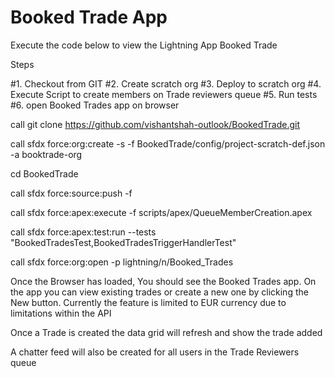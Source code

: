 # Booked Trade App

Execute the code below to view the Lightning App Booked Trade

Steps

#1. Checkout from GIT
#2. Create scratch org
#3. Deploy to scratch org
#4. Execute Script to create members on Trade reviewers queue
#5. Run tests
#6. open Booked Trades app on browser

call git clone https://github.com/vishantshah-outlook/BookedTrade.git

call sfdx force:org:create -s -f BookedTrade/config/project-scratch-def.json -a booktrade-org

cd BookedTrade

call sfdx force:source:push -f

call sfdx force:apex:execute -f scripts/apex/QueueMemberCreation.apex

call sfdx force:apex:test:run --tests "BookedTradesTest,BookedTradesTriggerHandlerTest"

call sfdx force:org:open -p lightning/n/Booked_Trades

Once the Browser has loaded, You should see the Booked Trades app. On the app you can view existing trades or create a new one by clicking the New button. Currently the feature is limited to EUR currency due to limitations within the API

Once a Trade is created the data grid will refresh and show the trade added

A chatter feed will also be created for all users in the Trade Reviewers queue
